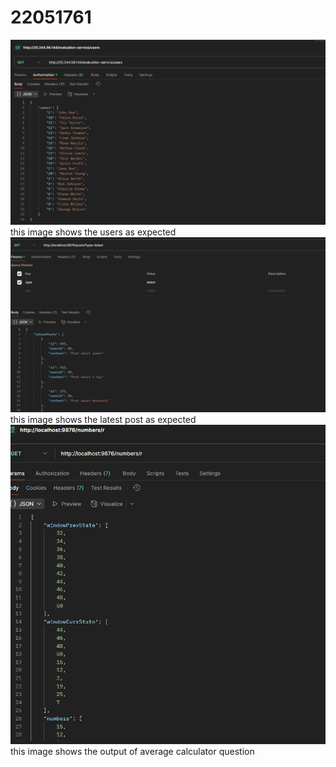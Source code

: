 # 22051761
![alt text](image.png)
this image shows the users as expected
![alt text](image-1.png)
this image shows the latest post as expected
![alt text](image-2.png)
this image shows the output of average calculator question
